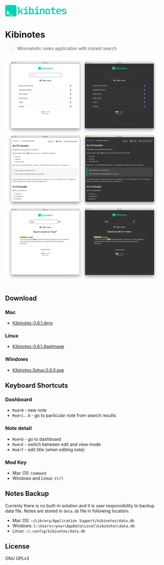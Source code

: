 
<img src="src/assets/logo.svg" alt="drawing" width="200"/>

#  Kibinotes

> Minimalistic notes application with instant search

![](graphics/screenshots.jpg)

## Download

### Mac

- [Kibinotes-0.6.1.dmg](https://github.com/rostislavjadavan/kibinotes/releases/download/v0.6.1/Kibinotes-0.6.1.dmg)

### Linux

- [Kibinotes-0.6.1.AppImage](https://github.com/rostislavjadavan/kibinotes/releases/download/v0.6.1/Kibinotes-0.6.1.AppImage)

### Windows

- [Kibinotes.Setup.0.6.0.exe](https://github.com/rostislavjadavan/kibinotes/releases/download/v0.6.0/Kibinotes.Setup.0.6.0.exe)

## Keyboard Shortcuts

### Dashboard

- `Mod+N` - new note
- `Mod+1..0` - go to particular note from search results

### Note detail

- `Mod+D` - go to dashboard
- `Mod+E` - switch between edit and view mode
- `Mod+T` - edit title (when editing note)

### Mod Key

- Mac OS: `Command`
- Windows and Linux: `Ctrl`

## Notes Backup

Currenly there is no built-in solution and it is user responsibility to backup data file. Notes are stored in `data.db` file in following location:

- Mac OS: `~/Library/Application Support/kibinotes/data.db`
- Windows: `C:\Users\<you>\AppData\Local\kibinotes\data.db`
- Linux: `~/.config/kibinotes/data.db`

## License

GNU GPLv3 

